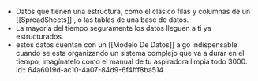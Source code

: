 - Datos que tienen una estructura, como el clásico filas y columnas de un [[SpreadSheets]] , o las tablas de una base de datos.
- La mayoría del tiempo seguramente los datos lleguen a ti ya estructurados.
- estos datos cuentan con un [[Modelo De Datos]] algo indispensable cuando se esta organizando un sistema complejo que va a durar en el tiempo, imagínatelo como el manual de tu aspiradora limpia todo 3000.
  id:: 64a6019d-ac10-4a07-84d9-6f4fff8ba514